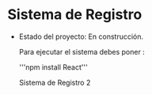 <h1>Sistema de Registro</h1>

  - Estado del proyecto: En construcción.

    Para ejecutar el sistema debes poner :

    '''npm install React'''
    
    Sistema de Registro 2
